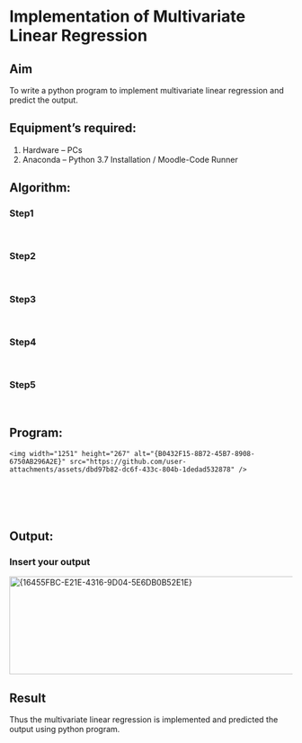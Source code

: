 # Implementation of Multivariate Linear Regression
## Aim
To write a python program to implement multivariate linear regression and predict the output.
## Equipment’s required:
1.	Hardware – PCs
2.	Anaconda – Python 3.7 Installation / Moodle-Code Runner
## Algorithm:
### Step1
<br>

### Step2
<br>

### Step3
<br>

### Step4
<br>

### Step5
<br>

## Program:
```
<img width="1251" height="267" alt="{B0432F15-8B72-45B7-8908-6750AB296A2E}" src="https://github.com/user-attachments/assets/dbd97b82-dc6f-433c-804b-1dedad532878" />






```
## Output:

### Insert your output

<img width="1719" height="174" alt="{16455FBC-E21E-4316-9D04-5E6DB0B52E1E}" src="https://github.com/user-attachments/assets/a0fe8436-5796-4590-b4c6-6bfe88d55889" />


<br>

## Result
Thus the multivariate linear regression is implemented and predicted the output using python program.
